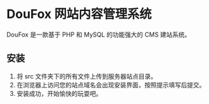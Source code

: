 # DouFox 网站内容管理系统

DouFox 是一款基于 PHP 和 MySQL 的功能强大的 CMS 建站系统。

## 安装

1. 将 src 文件夹下的所有文件上传到服务器站点目录。
2. 在浏览器上访问您的站点域名会出现安装界面，按照提示填写后提交。
3. 安装成功，开始愉快的玩耍吧。
